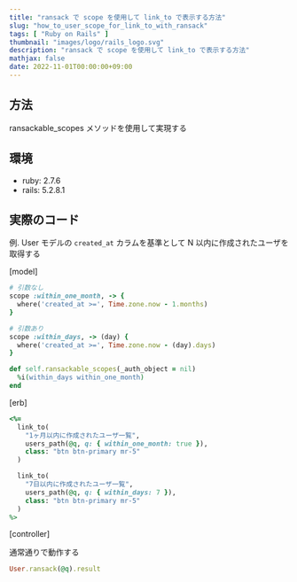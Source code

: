 ```yaml
---
title: "ransack で scope を使用して link_to で表示する方法"
slug: "how_to_user_scope_for_link_to_with_ransack"
tags: [ "Ruby on Rails" ]
thumbnail: "images/logo/rails_logo.svg"
description: "ransack で scope を使用して link_to で表示する方法"
mathjax: false
date: 2022-11-01T00:00:00+09:00
---
```


## 方法

ransackable_scopes メソッドを使用して実現する

## 環境

* ruby: 2.7.6
* rails: 5.2.8.1

## 実際のコード

例. User モデルの `created_at` カラムを基準として N 以内に作成されたユーザを取得する

[model]

```rb
# 引数なし
scope :within_one_month, -> {
  where('created_at >=', Time.zone.now - 1.months)
}

# 引数あり
scope :within_days, -> (day) {
  where('created_at >=', Time.zone.now - (day).days)
}

def self.ransackable_scopes(_auth_object = nil)
  %i(within_days within_one_month)
end
```

[erb]

```rb
<%=
  link_to(
    "1ヶ月以内に作成されたユーザ一覧",
    users_path(@q, q: { within_one_month: true }),
    class: "btn btn-primary mr-5"
  )

  link_to(
    "7日以内に作成されたユーザ一覧",
    users_path(@q, q: { within_days: 7 }),
    class: "btn btn-primary mr-5"
  )
%>
```

[controller]

通常通りで動作する

```rb
User.ransack(@q).result
```
